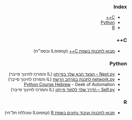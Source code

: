 <div dir="rtl" markdown="1">

### Index

* [C++](#cpp)
* [Python](#python)
* [R](#r)


### <a id="cpp"></a>C++

* [מבוא לתכנות בשפת C++&rlm;](https://campus.gov.il/course/course-v1-basmach-pc264/) (קמפוס&lrm;IL&lrm;&rlm; ובסמ״ח)


### Python

* <span dir="rtl">[Next.py&lrm; – הצעד הבא שלך בפייתון](https://campus.gov.il/course/course-v1-cs-gov-cs-nextpy102/) (IL&lrm; והמרכז לחינוך סייבר)</span>
* <span dir="rtl">[network.py&lrm; לתכנת במרחב הרשת](https://campus.gov.il/course/cs-gov-cs-networkpy103-2020-1/) (IL&lrm; והמרכז לחינוך סייבר)</span>
* <span dir="rtl">[Python Course Hebrew](https://youtube.com/playlist?list=PL1ZSrkGSJEGMgiAaEx1Cw3khbdDXGx_6i) - Geek of Automation&lrm;</span>
* <span dir="rtl">[Self.py&lrm; – הדרך שלך ללמוד פייתון](https://campus.gov.il/course/course-v1-cs-gov_cs_selfpy101/) (IL&lrm; והמרכז לחינוך סייבר)</span>


### R

* [מבוא לתכנות ועיבוד נתונים בשפת &lrm;R&lrm;&rlm;](https://campus.gov.il/course/telhai-acd-rfp4-telhai-r/) (&rlm;קמפוס&lrm;IL&lrm; ומכללת תל־חי&rlm;)

</div>